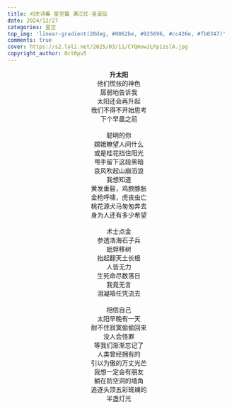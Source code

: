```yaml
---
title: 刈夫诗集 星空篇 满江红·圣诞后
date: 2024/12/27
categories: 星空
top_img: 'linear-gradient(20deg, #0062be, #925696, #cc426e, #fb0347)'
comments: true
cover: https://s2.loli.net/2025/03/11/CYQmowJLFpizslA.jpg
copyright_author: Oct0pu5
---
```


<center>
<b>升太阳</b><br>
他们慌张的神色<br>
孱弱地告诉我<br>
太阳还会再升起<br>
我们不得不开始思考<br>
下个早晨之前<br>
<br>
聪明的你<br>
嫦娥瞭望人间什么<br>
或是桂花挡住阳光<br>
甩手留下这段黑暗<br>
哀风吹起山崩滔浪<br>
我想知道<br>
黄发垂髫，鸡腴豚胀<br>
金枪呼啸，虎丧虫亡<br>
桃花源犬马匆匆奔去<br>
身为人还有多少希望<br>
<br>
术士点金<br>
参透浩海石子兵<br>
蚍蜉移树<br>
抬起翻天土长根<br>
人皆无力<br>
生死命尽数落日<br>
我竟无言<br>
泪凝噎任凭流去<br>
<br>
相信自己<br>
太阳早晚有一天<br>
耐不住寂寞偷偷回来<br>
没人会怪罪<br>
等我们渐渐忘记了<br>
人类曾经拥有的<br>
引以为傲的万丈光芒<br>
我想一定会有朋友<br>
躺在防空洞的墙角<br>
追逐头顶五彩斑斓的<br>
半盏灯光<br>